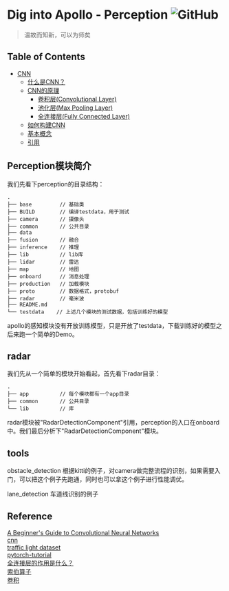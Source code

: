 # Dig into Apollo - Perception ![GitHub](https://img.shields.io/github/license/daohu527/Dig-into-Apollo.svg?style=popout)

> 温故而知新，可以为师矣


## Table of Contents
- [CNN](#cnn.md)
    - [什么是CNN？](#what_is_cnn)
    - [CNN的原理](#cnn_principle)
        - [卷积层(Convolutional Layer)](#convolutional)
        - [池化层(Max Pooling Layer)](#max_pool)
        - [全连接层(Fully Connected Layer)](#fully_connect)
    - [如何构建CNN](#how_to)
    - [基本概念](#base_concept)
    - [引用](#reference)


<a name="introduction" />

## Perception模块简介

我们先看下perception的目录结构：  
```
.
├── base         // 基础类
├── BUILD        // 编译testdata，用于测试
├── camera       // 摄像头
├── common       // 公共目录
├── data
├── fusion       // 融合
├── inference    // 推理
├── lib          // lib库
├── lidar        // 雷达
├── map          // 地图
├── onboard      // 消息处理
├── production   // 加载模块
├── proto        // 数据格式，protobuf
├── radar        // 毫米波
├── README.md
└── testdata    // 上述几个模块的测试数据，包括训练好的模型
```
apollo的感知模块没有开放训练模型，只是开放了testdata，下载训练好的模型之后来跑一个简单的Demo。  




## radar
我们先从一个简单的模块开始看起，首先看下radar目录：  
```
.
├── app          // 每个模块都有一个app目录
├── common       // 公共目录
└── lib          // 库
```




radar模块被"RadarDetectionComponent"引用，perception的入口在onboard中。我们最后分析下"RadarDetectionComponent"模块。  


## tools
obstacle_detection 根据kitti的例子，对camera做完整流程的识别，如果需要入门，可以把这个例子先跑通，同时也可以拿这个例子进行性能调优。  

lane_detection 车道线识别的例子


## Reference
[A Beginner's Guide to Convolutional Neural Networks](https://skymind.ai/wiki/convolutional-network)  
[cnn](https://cs231n.github.io/convolutional-networks/)  
[traffic light dataset](https://hci.iwr.uni-heidelberg.de/node/6132/download/3d66608cfb112934ef40175e9a20c81f)  
[pytorch-tutorial](https://github.com/yunjey/pytorch-tutorial)  
[全连接层的作用是什么？](https://www.zhihu.com/question/41037974)  
[索伯算子](https://zh.wikipedia.org/wiki/%E7%B4%A2%E8%B2%9D%E7%88%BE%E7%AE%97%E5%AD%90)  
[卷积](https://zh.wikipedia.org/wiki/%E5%8D%B7%E7%A7%AF)  

